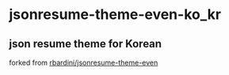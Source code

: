 # jsonresume-theme-even-ko_kr

## json resume theme for Korean

forked from [rbardini/jsonresume-theme-even](https://github.com/rbardini/jsonresume-theme-even)
